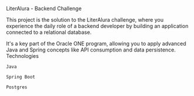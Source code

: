 LiterAlura - Backend Challenge

This project is the solution to the LiterAlura challenge, where you experience the daily role of a backend developer by building an application connected to a relational database.

It's a key part of the Oracle ONE program, allowing you to apply advanced Java and Spring concepts like API consumption and data persistence.
Technologies

    Java

    Spring Boot

    Postgres
